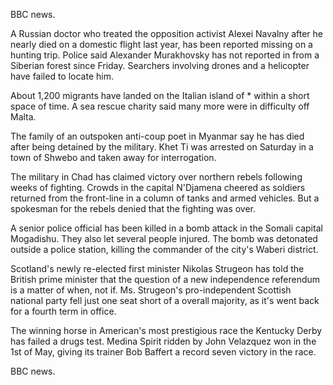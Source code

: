 BBC news.

A Russian doctor who treated the opposition activist Alexei Navalny after he nearly died on a domestic flight last year, has been reported missing on a hunting trip. Police said Alexander Murakhovsky has not reported in from a Siberian forest since Friday. Searchers involving drones and a helicopter have failed to locate him.

About 1,200 migrants have landed on the Italian island of * within a short space of time. A sea rescue charity said many more were in difficulty off Malta.

The family of an outspoken anti-coup poet in Myanmar say he has died after being detained by the military. Khet Ti was arrested on Saturday in a town of Shwebo and taken away for interrogation.

The military in Chad has claimed victory over northern rebels following weeks of fighting. Crowds in the capital  N'Djamena cheered as soldiers returned from the front-line in a column of tanks and armed vehicles. But a spokesman for the rebels denied that the fighting was over.

A senior police official has been killed in a bomb attack in the Somali capital Mogadishu. They also let several people injured. The bomb was detonated outside a police station, killing the commander of the city's Waberi district.

Scotland's newly re-elected first minister Nikolas Strugeon has told the British prime minister that the question of a new independence referendum is a matter of when, not if. Ms. Strugeon's pro-independent Scottish national party fell just one seat short of a overall majority, as it's went back for a fourth term in office.

The winning horse in American's most prestigious race the Kentucky Derby has failed a drugs test. Medina Spirit ridden by John Velazquez won in the 1st of May, giving its trainer Bob Baffert a record seven victory in the race.

BBC news.
